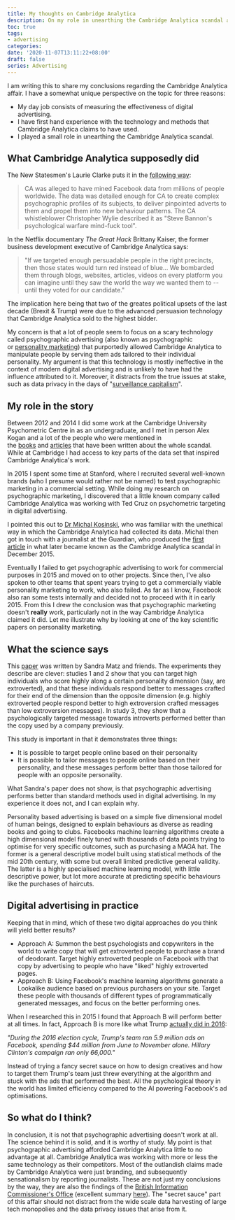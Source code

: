 ```yaml
---
title: My thoughts on Cambridge Analytica
description: On my role in unearthing the Cambridge Analytica scandal and why psychographic advertising does not work.
toc: true
tags:
- advertising
categories:
date: '2020-11-07T13:11:22+08:00'
draft: false
series: Advertising
---
```


I am writing this to share my conclusions regarding the Cambridge Analytica affair. I have a somewhat unique perspective on the topic for three reasons:

-   My day job consists of measuring the effectiveness of digital advertising.
-   I have first hand experience with the technology and methods that Cambridge Analytica claims to have used.
-   I played a small role in unearthing the Cambridge Analytica scandal.

What Cambridge Analytica supposedly did
---------------------------------------

The New Statesmen's Laurie Clarke puts it in the [following way](https://www.newstatesman.com/science-tech/social-media/2020/10/how-cambridge-analytica-scandal-unravelled):

> CA was alleged to have mined Facebook data from millions of people worldwide. The data was detailed enough for CA to create complex psychographic profiles of its subjects, to deliver pinpointed adverts to them and propel them into new behaviour patterns. The CA whistleblower Christopher Wylie described it as "Steve Bannon's psychological warfare mind-fuck tool".

In the Netflix documentary *The Great Hack* Brittany Kaiser, the former business development executive of Cambridge Analytica says:

> "If we targeted enough persuadable people in the right precincts, then those states would turn red instead of blue... We bombarded them through blogs, websites, articles, videos on every platform you can imagine until they saw the world the way we wanted them to -- until they voted for our candidate."

The implication here being that two of the greates political upsets of the last decade (Brexit & Trump) were due to the advanced persuasion technology that Cambridge Analytica sold to the highest bidder.

My concern is that a lot of people seem to focus on a scary technology called psychographic advertising (also known as psychographic or [personality marketing](https://hbr.org/2018/05/what-marketers-should-know-about-personality-based-marketing)) that purportedly allowed Cambridge Analytica to manipulate people by serving them ads tailored to their individual personality. My argument is that this technology is mostly ineffective in the context of modern digital advertising and is unlikely to have had the influence attributed to it. Moreover, it distracts from the true issues at stake, such as data privacy in the days of "[surveillance capitalism](https://www.theguardian.com/technology/2019/jan/20/shoshana-zuboff-age-of-surveillance-capitalism-google-facebook)".

My role in the story
--------------------

Between 2012 and 2014 I did some work at the Cambridge University Psychometric Centre in as an undergraduate, and I met in person Alex Kogan and a lot of the people who were mentioned in the [books](https://www.michalkosinski.com/clown-show) and [articles](https://www.nytimes.com/2018/03/17/us/politics/cambridge-analytica-trump-campaign.html) that have been written about the whole scandal. While at Cambridge I had access to key parts of the data set that inspired Cambridge Analytica's work.

In 2015 I spent some time at Stanford, where I recruited several well-known brands (who I presume would rather not be named) to test psychographic marketing in a commercial setting. While doing my research on psychographic marketing, I discovered that a little known company called Cambridge Analytica was working with Ted Cruz on psychometric targeting in digital advertising.

I pointed this out to [Dr Michal Kosinski](https://www.michalkosinski.com/), who was familiar with the unethical way in which the Cambridge Analytica had collected its data. Michal then got in touch with a journalist at the Guardian, who produced the [first article](https://www.theguardian.com/us-news/2015/dec/11/senator-ted-cruz-president-campaign-facebook-user-data) in what later became known as the Cambridge Analytica scandal in December 2015.

Eventually I failed to get psychographic advertising to work for commercial purposes in 2015 and moved on to other projects. Since then, I've also spoken to other teams that spent years trying to get a commercially viable personality marketing to work, who also failed. As far as I know, Facebook also ran some tests internally and decided not to proceed with it in early 2015. From this I drew the conclusion was that psychographic marketing doesn't **really** work, particularly not in the way Cambridge Analytica claimed it did. Let me illustrate why by looking at one of the key scientific papers on personality marketing.

What the science says
---------------------

This [paper](https://www.pnas.org/content/114/48/12714/) was written by Sandra Matz and friends. The experiments they describe are clever: studies 1 and 2 show that you can target high individuals who score highly along a certain personality dimension (say, are extroverted), and that these individuals respond better to messages crafted for their end of the dimension than the opposite dimension (e.g. highly extroverted people respond better to high extroversion crafted messages than low extroversion messages). In study 3, they show that a psychologically targeted message towards introverts performed better than the copy used by a company previously.

This study is important in that it demonstrates three things:

-   It is possible to target people online based on their personality
-   It is possible to tailor messages to people online based on their personality, and these messages perform better than those tailored for people with an opposite personality.

What Sandra's paper does not show, is that psychographic advertising performs better than standard methods used in digital advertising. In my experience it does not, and I can explain why.

Personality based advertising is based on a simple five dimensional model of human beings, designed to explain behaviours as diverse as reading books and going to clubs. Facebooks machine learning algorithms create a high dimensional model finely tuned with thousands of data points trying to optimise for very specific outcomes, such as purchasing a MAGA hat. The former is a general descriptive model built using statistical methods of the mid 20th century, with some but overall limited predictive general validity. The latter is a highly specialised machine learning model, with little descriptive power, but lot more accurate at predicting specific behaviours like the purchases of haircuts.

Digital advertising in practice
-------------------------------

Keeping that in mind, which of these two digital approaches do you think will yield better results?

-   Approach A: Summon the best psychologists and copywriters in the world to write copy that will get extroverted people to purchase a brand of deodorant. Target highly extroverted people on Facebook with that copy by advertising to people who have "liked" highly extroverted pages.
-   Approach B: Using Facebook's machine learning algorithms generate a Lookalike audience based on previous purchasers on your site. Target these people with thousands of different types of programmatically generated messages, and focus on the better performing ones.

When I researched this in 2015 I found that Approach B will perform better at all times. In fact, Approach B is more like what Trump [actually did in 2016](https://www.theatlantic.com/technology/archive/2020/04/how-facebooks-ad-technology-helps-trump-win/606403/):

*"During the 2016 election cycle, Trump's team ran 5.9 million ads on Facebook, spending $44 million from June to November alone. Hillary Clinton's campaign ran only 66,000."*

Instead of trying a fancy secret sauce on how to design creatives and how to target them Trump's team just threw everything at the algorithm and stuck with the ads that performed the best. All the psychological theory in the world has limited efficiency compared to the AI powering Facebook's ad optimisations.

So what do I think?
-------------------

In conclusion, it is not that psychographic advertising doesn't work at all. The science behind it is solid, and it is worthy of study. My point is that psychographic advertising afforded Cambridge Analytica little to no advantage at all. Cambridge Analytica was working with more or less the same technology as their competitors. Most of the outlandish claims made by Cambridge Analytica were just branding, and subsequently sensationalism by reporting journalists. These are not just my conclusions by the way, they are also the findings of the [British Information Commissioner's Office](https://ico.org.uk/media/action-weve-taken/2618383/20201002_ico-o-ed-l-rtl-0181_to-julian-knight-mp.pdf) (excellent summary [here](https://twitter.com/nickconfessore/status/1313853996168351747)). The "secret sauce" part of this affair should not distract from the wide scale data harvesting of large tech monopolies and the data privacy issues that arise from it.
